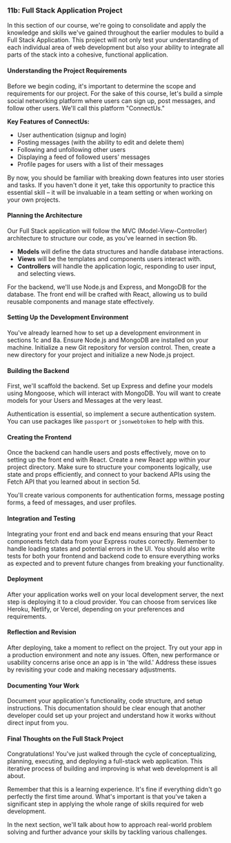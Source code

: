 ### 11b: Full Stack Application Project

In this section of our course, we're going to consolidate and apply the knowledge and skills we've gained throughout the earlier modules to build a Full Stack Application. This project will not only test your understanding of each individual area of web development but also your ability to integrate all parts of the stack into a cohesive, functional application.

#### Understanding the Project Requirements

Before we begin coding, it's important to determine the scope and requirements for our project. For the sake of this course, let's build a simple social networking platform where users can sign up, post messages, and follow other users. We'll call this platform "ConnectUs."

**Key Features of ConnectUs:**

- User authentication (signup and login)
- Posting messages (with the ability to edit and delete them)
- Following and unfollowing other users
- Displaying a feed of followed users' messages
- Profile pages for users with a list of their messages

By now, you should be familiar with breaking down features into user stories and tasks. If you haven't done it yet, take this opportunity to practice this essential skill – it will be invaluable in a team setting or when working on your own projects.

#### Planning the Architecture

Our Full Stack application will follow the MVC (Model-View-Controller) architecture to structure our code, as you've learned in section 9b. 

- **Models** will define the data structures and handle database interactions.
- **Views** will be the templates and components users interact with.
- **Controllers** will handle the application logic, responding to user input, and selecting views.

For the backend, we'll use Node.js and Express, and MongoDB for the database. The front end will be crafted with React, allowing us to build reusable components and manage state effectively.

#### Setting Up the Development Environment

You've already learned how to set up a development environment in sections 1c and 8a. Ensure Node.js and MongoDB are installed on your machine. Initialize a new Git repository for version control. Then, create a new directory for your project and initialize a new Node.js project.

#### Building the Backend
First, we'll scaffold the backend. Set up Express and define your models using Mongoose, which will interact with MongoDB. You will want to create models for your Users and Messages at the very least.

Authentication is essential, so implement a secure authentication system. You can use packages like `passport` or `jsonwebtoken` to help with this.

#### Creating the Frontend

Once the backend can handle users and posts effectively, move on to setting up the front end with React. Create a new React app within your project directory. Make sure to structure your components logically, use state and props efficiently, and connect to your backend APIs using the Fetch API that you learned about in section 5d.

You'll create various components for authentication forms, message posting forms, a feed of messages, and user profiles.

#### Integration and Testing

Integrating your front end and back end means ensuring that your React components fetch data from your Express routes correctly. Remember to handle loading states and potential errors in the UI. You should also write tests for both your frontend and backend code to ensure everything works as expected and to prevent future changes from breaking your functionality.

#### Deployment

After your application works well on your local development server, the next step is deploying it to a cloud provider. You can choose from services like Heroku, Netlify, or Vercel, depending on your preferences and requirements.

#### Reflection and Revision

After deploying, take a moment to reflect on the project. Try out your app in a production environment and note any issues. Often, new performance or usability concerns arise once an app is in 'the wild.' Address these issues by revisiting your code and making necessary adjustments.

#### Documenting Your Work

Document your application's functionality, code structure, and setup instructions. This documentation should be clear enough that another developer could set up your project and understand how it works without direct input from you.

#### Final Thoughts on the Full Stack Project

Congratulations! You've just walked through the cycle of conceptualizing, planning, executing, and deploying a full-stack web application. This iterative process of building and improving is what web development is all about.

Remember that this is a learning experience. It's fine if everything didn't go perfectly the first time around. What's important is that you've taken a significant step in applying the whole range of skills required for web development.

In the next section, we'll talk about how to approach real-world problem solving and further advance your skills by tackling various challenges.